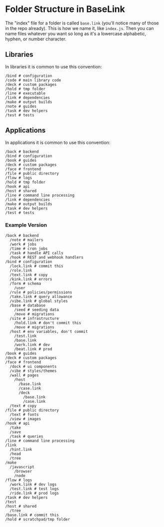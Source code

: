 # Folder Structure in BaseLink

The "index" file for a folder is called `base.link` (you'll notice many
of those in the repo already). This is how we name it, like `index.js`.
Then you can name files whatever you want so long as it's a lowercase
alphabetic, hyphen, or number character.

## Libraries

In libraries it is common to use this convention:

```
/bind # configuration
/code # main library code
/deck # custom packages
/hold # tmp folder
/line # executable
/link # dependencies
/make # output builds
/note # guides
/task # dev helpers
/test # tests
```

## Applications

In applications it is common to use this convention:

```
/back # backend
/bind # configuration
/book # guides
/deck # custom packages
/face # frontend
/file # public directory
/flow # logs
/hold # tmp folder
/hook # api
/host # shared
/line # command line processing
/link # dependencies
/make # output builds
/task # dev helpers
/test # tests
```

### Example Version

```
/back # backend
  /note # mailers
  /work # jobs
  /time # cron jobs
  /task # handle API calls
  /hook # REST and webhook handlers
/bind # configuration
  /lock.link # commit this
  /role.link
  /text.link # copy
  /kink.link # errors
  /form # schema
    /user
  /rule # policies/permissions
  /take.link # query allowance
  /vibe.link # global styles
  /base # database
    /seed # seeding data
    /move # migrations
  /site # infrastructure
    /hold.link # don't commit this
    /move # migrations
  /host # env variables, don't commit
    /test.link
    /base.link
    /work.link # dev
    /beat.link # prod
/book # guides
/deck # custom packages
/face # frontend
  /dock # ui components
  /vibe # styles/themes
  /wall # pages
    /host
      /base.link
      /case.link
      /deck
        /base.link
        /case.link
  /text # copy
/file # public directory
  /text # fonts
  /view # images
/hook # api
  /take
  /save
  /task # queries
/line # command line processing
/link
  /hint.link
  /head
  /tree
/make
  /javascript
    /browser
    /node
/flow # logs
  /work.link # dev logs
  /test.link # test logs
  /ride.link # prod logs
/task # dev helpers
/test
/host # shared
  /tree
/base.link # commit this
/hold # scratchpad/tmp folder
```
